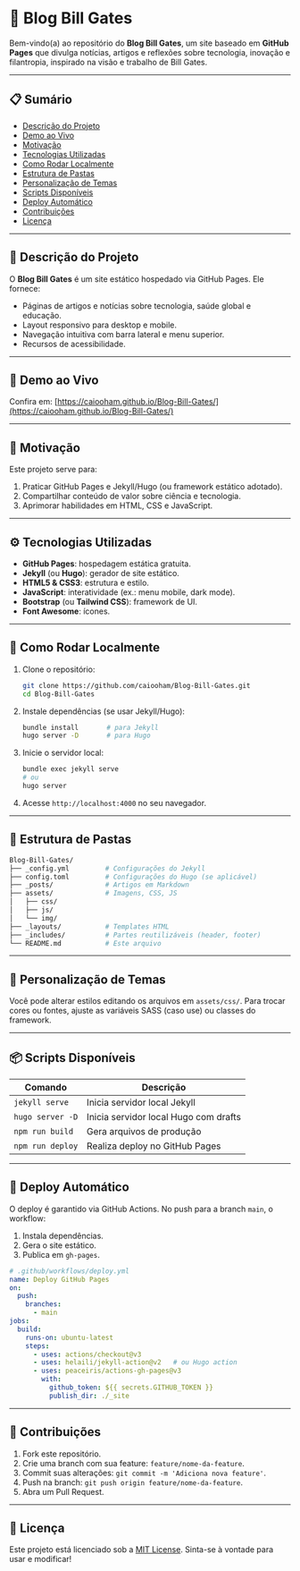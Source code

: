 # 📰 Blog Bill Gates

Bem-vindo(a) ao repositório do **Blog Bill Gates**, um site baseado em **GitHub Pages** que divulga notícias, artigos e reflexões sobre tecnologia, inovação e filantropia, inspirado na visão e trabalho de Bill Gates.

---

## 📋 Sumário

* [Descrição do Projeto](#descrição-do-projeto)
* [Demo ao Vivo](#demo-ao-vivo)
* [Motivação](#motivação)
* [Tecnologias Utilizadas](#tecnologias-utilizadas)
* [Como Rodar Localmente](#como-rodar-localmente)
* [Estrutura de Pastas](#estrutura-de-pastas)
* [Personalização de Temas](#personalização-de-temas)
* [Scripts Disponíveis](#scripts-disponíveis)
* [Deploy Automático](#deploy-automático)
* [Contribuições](#contribuições)
* [Licença](#licença)

---

## 📄 Descrição do Projeto

O **Blog Bill Gates** é um site estático hospedado via GitHub Pages. Ele fornece:

* Páginas de artigos e notícias sobre tecnologia, saúde global e educação.
* Layout responsivo para desktop e mobile.
* Navegação intuitiva com barra lateral e menu superior.
* Recursos de acessibilidade.

---

## 🔗 Demo ao Vivo

Confira em: [https://caiooham.github.io/Blog-Bill-Gates/](https://caiooham.github.io/Blog-Bill-Gates/)

---

## 🎯 Motivação

Este projeto serve para:

1. Praticar GitHub Pages e Jekyll/Hugo (ou framework estático adotado).
2. Compartilhar conteúdo de valor sobre ciência e tecnologia.
3. Aprimorar habilidades em HTML, CSS e JavaScript.

---

## ⚙️ Tecnologias Utilizadas

* **GitHub Pages**: hospedagem estática gratuita.
* **Jekyll** (ou **Hugo**): gerador de site estático.
* **HTML5 & CSS3**: estrutura e estilo.
* **JavaScript**: interatividade (ex.: menu mobile, dark mode).
* **Bootstrap** (ou **Tailwind CSS**): framework de UI.
* **Font Awesome**: ícones.

---

## 🚀 Como Rodar Localmente

1. Clone o repositório:

   ```bash
   git clone https://github.com/caiooham/Blog-Bill-Gates.git
   cd Blog-Bill-Gates
   ```
2. Instale dependências (se usar Jekyll/Hugo):

   ```bash
   bundle install       # para Jekyll
   hugo server -D       # para Hugo
   ```
3. Inicie o servidor local:

   ```bash
   bundle exec jekyll serve
   # ou
   hugo server
   ```
4. Acesse `http://localhost:4000` no seu navegador.

---

## 📁 Estrutura de Pastas

```bash
Blog-Bill-Gates/
├── _config.yml         # Configurações do Jekyll
├── config.toml         # Configurações do Hugo (se aplicável)
├── _posts/             # Artigos em Markdown
├── assets/             # Imagens, CSS, JS
│   ├── css/
│   ├── js/
│   └── img/
├── _layouts/           # Templates HTML
├── _includes/          # Partes reutilizáveis (header, footer)
└── README.md           # Este arquivo
```

---

## 🎨 Personalização de Temas

Você pode alterar estilos editando os arquivos em `assets/css/`.
Para trocar cores ou fontes, ajuste as variáveis SASS (caso use) ou classes do framework.

---

## 📦 Scripts Disponíveis

| Comando          | Descrição                             |
| ---------------- | ------------------------------------- |
| `jekyll serve`   | Inicia servidor local Jekyll          |
| `hugo server -D` | Inicia servidor local Hugo com drafts |
| `npm run build`  | Gera arquivos de produção             |
| `npm run deploy` | Realiza deploy no GitHub Pages        |

---

## 🚀 Deploy Automático

O deploy é garantido via GitHub Actions. No push para a branch `main`, o workflow:

1. Instala dependências.
2. Gera o site estático.
3. Publica em `gh-pages`.

```yaml
# .github/workflows/deploy.yml
name: Deploy GitHub Pages
on:
  push:
    branches:
      - main
jobs:
  build:
    runs-on: ubuntu-latest
    steps:
      - uses: actions/checkout@v3
      - uses: helaili/jekyll-action@v2   # ou Hugo action
      - uses: peaceiris/actions-gh-pages@v3
        with:
          github_token: ${{ secrets.GITHUB_TOKEN }}
          publish_dir: ./_site
```

---

## 🤝 Contribuições

1. Fork este repositório.
2. Crie uma branch com sua feature: `feature/nome-da-feature`.
3. Commit suas alterações: `git commit -m 'Adiciona nova feature'`.
4. Push na branch: `git push origin feature/nome-da-feature`.
5. Abra um Pull Request.

---

## 📄 Licença

Este projeto está licenciado sob a [MIT License](LICENSE).
Sinta-se à vontade para usar e modificar!
